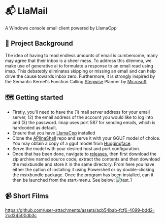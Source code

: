 # 📬 LlaMail
A Windows console email client powered by LlamaCpp

## 📰 Project Background
The idea of having to read endless amounts of email is cumbersome, many may agree that their inbox is a sheer mess. To address this dilemma, we make use of generative ai to formulate a response to an email read using imap. This debatebly eliminates skipping or missing an email and can help drive the cause towards inbox zero. Furthermore, it is strongly inspired by the Semantic Kernel's Function Calling [Stepwise](https://github.com/microsoft/semantic-kernel/blob/main/python/samples/getting_started/05-using-the-planner.ipynb) Planner by [Microsoft](https://www.microsoft.com)

## 🗺️ Getting started
- Firstly, you'll need to have the (1) mail server address for your email server, (2) the email address of the account you would like to log into and (3) the password. Imap uses port 587 for sending emails, which is hardcoded as default.
- Ensure that you have [LlamaCpp](https://github.com/ggerganov/llama.cpp) installed
- Clone the [APIinaShell](https://github.com/perpendicularai/APIinaShell) repo and serve it with your GGUF model of choice. You may obtain a copy of a gguf model from [Huggingface](https://huggingface.co/models?sort=trending&search=gguf).
- Serve the model with your desired host and port configuration.
- Once that has been done, navigate to [releases](https://github.com/perpendicularai/LlaMail/releases), then first download the zip archive named source code, extract the contents and then download the msixbundle and store it in the same directory. From here you have either the option of installing it using Powershell or by double-clicking the msixbundle package. Once the program has been installed, can it then be launched from the start-menu. See below:
![test_1](https://github.com/perpendicularai/OllaMail/assets/146530480/0e62d37e-2859-4118-a10a-3c3ade7fdbd5)

## 📹 Short Films

https://github.com/user-attachments/assets/acb54bab-fcf6-4099-bdd2-2cd34500db3c

